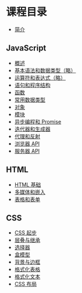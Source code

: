 # 课程目录

- [简介](README.md)

## JavaScript

- [概述](chapters/ch12-javascript-intro.md)
- [基本语法和数据类型（略）]()
- [运算符和表达式（略）]()
- [语句和程序结构](chapters/ch15-statement-structure.md)
- [函数](chapters/ch16-function.md)
- [常用数据类型]()
- [对象]()
- [模块]()
- [异步编程和 Promise]()
- [迭代器和生成器]()
- [代理和反射]()
- [浏览器 API]()
- [服务器 API]()

## HTML

- [HTML 基础](chapters/ch01-html-basic.md)
- [多媒体和嵌入](chapters/ch02-mutimedia-embed.md)
- [表格和表单](chapters/ch03-table-form.md)

## CSS

- [CSS 起步](chapters/ch04-css-basic.md)
- [层叠与继承](chapters/ch05-cascade-inherit.md)
- [选择器](chapters/ch06-selectors.md)
- [盒模型](chapters/ch07-box.md)
- [背景与边框](chapters/ch08-background-border.md)
- [格式化表格](chapters/ch09-table.md)
- [格式化文本](chapters/ch10-text.md)
- [CSS 布局](chapters/ch11-layout.md)
